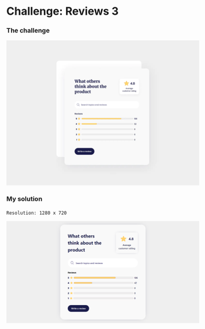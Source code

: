 # Challenge: Reviews 3

### The challenge

![](./design/desired-design.png)

### My solution

`Resolution: 1280 x 720`

![](./design/my-design.png)
